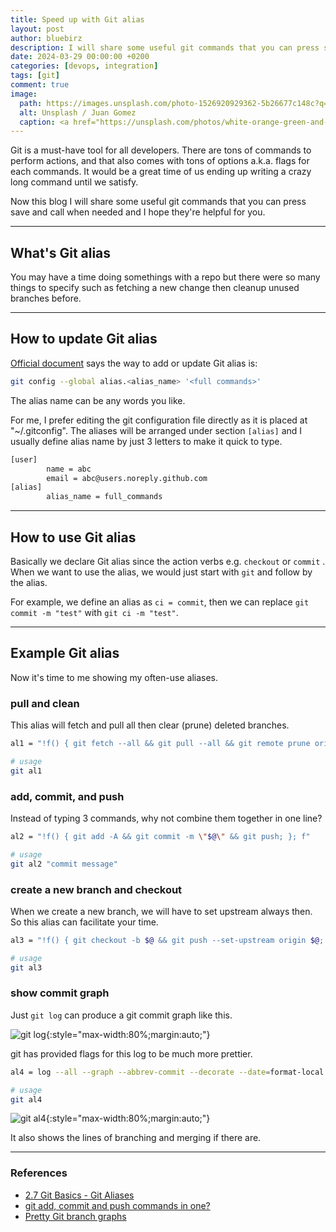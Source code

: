 ```yaml
---
title: Speed up with Git alias
layout: post
author: bluebirz
description: I will share some useful git commands that you can press save and call when needed.
date: 2024-03-29 00:00:00 +0200
categories: [devops, integration]
tags: [git]
comment: true
image:
  path: https://images.unsplash.com/photo-1526920929362-5b26677c148c?q=80&w=2076&auto=format&fit=crop&ixlib=rb-4.0.3&ixid=M3wxMjA3fDB8MHxwaG90by1wYWdlfHx8fGVufDB8fHx8fA%3D%3D
  alt: Unsplash / Juan Gomez 
  caption: <a href="https://unsplash.com/photos/white-orange-green-and-purple-computer-keyboard-kt-wA0GDFq8">Unsplash / Juan Gomez</a>
---
```


Git is a must-have tool for all developers. There are tons of commands to perform actions, and that also comes with tons of options a.k.a. flags for each commands. It would be a great time of us ending up writing a crazy long command until we satisfy.

Now this blog I will share some useful git commands that you can press save and call when needed and I hope they're helpful for you.

---

## What's Git alias

You may have a time doing somethings with a repo but there were so many things to specify such as fetching a new change then cleanup unused branches before.

---

## How to update Git alias

[Official document](https://git-scm.com/book/en/v2/Git-Basics-Git-Aliases) says the way to add or update Git alias is:

```sh
git config --global alias.<alias_name> '<full commands>'
```

The alias name can be any words you like.

For me, I prefer editing the git configuration file directly as it is placed at "~/.gitconfig". The aliases will be arranged under section `[alias]` and I usually define alias name by just 3 letters to make it quick to type.

```sh
[user]
        name = abc
        email = abc@users.noreply.github.com
[alias]
        alias_name = full_commands
```

---

## How to use Git alias

Basically we declare Git alias since the action verbs e.g. `checkout` or `commit` . When we want to use the alias, we would just start with `git` and follow by the alias.

For example, we define an alias as `ci = commit`, then we can replace `git commit -m "test"` with `git ci -m "test"`.

---

## Example Git alias

Now it's time to me showing my often-use aliases.

### pull and clean

This alias will fetch and pull all  then clear (prune) deleted branches.

```sh
al1 = "!f() { git fetch --all && git pull --all && git remote prune origin; }; f"

# usage
git al1
```

### add, commit, and push

Instead of typing 3 commands, why not combine them together in one line?

```sh
al2 = "!f() { git add -A && git commit -m \"$@\" && git push; }; f"

# usage
git al2 "commit message"
```

### create a new branch and checkout

When we create a new branch, we will have to set upstream always then. So this alias can facilitate your time.

```sh
al3 = "!f() { git checkout -b $@ && git push --set-upstream origin $@; }; f"

# usage
git al3
```

### show commit graph

Just `git log` can produce a git commit graph like this.

![git log](https://bluebirzdotnet.s3.ap-southeast-1.amazonaws.com/git-alias/git-log.png){:style="max-width:80%;margin:auto;"}

git has provided flags for this log to be much more prettier.

```sh
al4 = log --all --graph --abbrev-commit --decorate --date=format-local:'%Y-%m-%d %H:%M:%S' --format=format:'%C(bold blue)%h%C(reset) - %C(bold cyan)%ad%C(reset) %C(bold green)(%ar)%C(reset)%C(auto)%d%C(reset) %C(white)%s%C(reset) %C(dim white)- %an%C(reset)'

# usage
git al4
```

![git al4](https://bluebirzdotnet.s3.ap-southeast-1.amazonaws.com/git-alias/git-lob.png){:style="max-width:80%;margin:auto;"}

It also shows the lines of branching and merging if there are.

---

### References

- [2.7 Git Basics - Git Aliases](https://git-scm.com/book/en/v2/Git-Basics-Git-Aliases)
- [git add, commit and push commands in one?](https://stackoverflow.com/questions/19595067/git-add-commit-and-push-commands-in-one/35049625#35049625)
- [Pretty Git branch graphs](https://stackoverflow.com/questions/1057564/pretty-git-branch-graphs/9074343#9074343)
